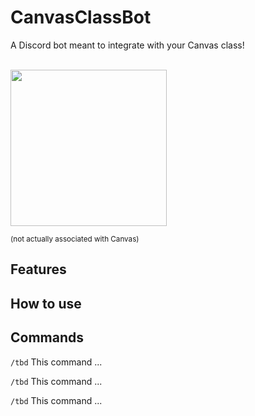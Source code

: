 # CanvasClassBot
A Discord bot meant to integrate with your Canvas class!

<br><img id="canvaspic" src="https://sccollege.edu/DistanceEducation/SiteAssets/Lists/canvas%20login/AllItems/80-800885_canvas-logo-canvas-lms-logo.png" width="250px">
<p style="font-size: smaller">(not actually associated with Canvas)</p>

## Features

## How to use

## Commands
`/tbd` This command ...

`/tbd` This command ...

`/tbd` This command ...
